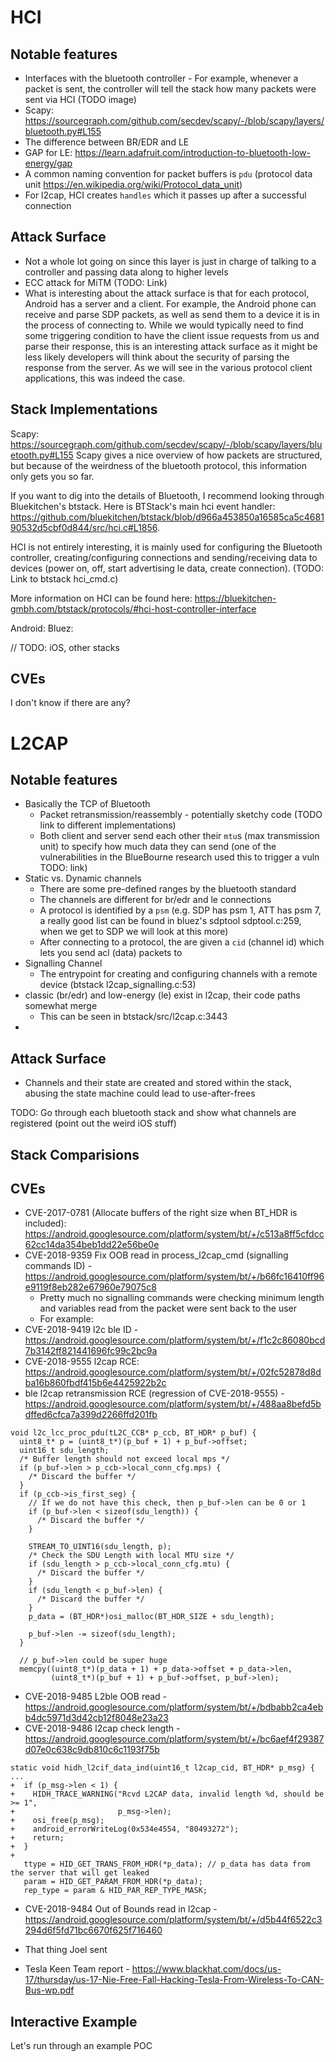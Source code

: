 # HCI

## Notable features
* Interfaces with the bluetooth controller - For example, whenever a packet is sent, the controller will tell the stack how many packets were sent via HCI (TODO image)
* Scapy: https://sourcegraph.com/github.com/secdev/scapy/-/blob/scapy/layers/bluetooth.py#L155
* The difference between BR/EDR and LE
* GAP for LE: https://learn.adafruit.com/introduction-to-bluetooth-low-energy/gap
* A common naming convention for packet buffers is `pdu` (protocol data unit https://en.wikipedia.org/wiki/Protocol_data_unit)
* For l2cap, HCI creates `handles` which it passes up after a successful connection

## Attack Surface
* Not a whole lot going on since this layer is just in charge of talking to a controller and passing data along to higher levels
* ECC attack for MiTM (TODO: Link)
* What is interesting about the attack surface is that for each protocol, Android has a server and a client. For example, the Android phone can receive and parse SDP packets, as well as send them to a device it is in the process of connecting to. While we would typically need to find some triggering condition to have the client issue requests from us and parse their response, this is an interesting attack surface as it might be less likely developers will think about the security of parsing the response from the server. As we will see in the various protocol client applications, this was indeed the case.

## Stack Implementations
Scapy: https://sourcegraph.com/github.com/secdev/scapy/-/blob/scapy/layers/bluetooth.py#L155
Scapy gives a nice overview of how packets are structured, but because of the weirdness of the bluetooth protocol, this information only gets you so far.

If you want to dig into the details of Bluetooth, I recommend looking through Bluekitchen's btstack. Here is BTStack's main hci event handler: https://github.com/bluekitchen/btstack/blob/d966a453850a16585ca5c468190532d5cbf0d844/src/hci.c#L1856. 

HCI is not entirely interesting, it is mainly used for configuring the Bluetooth controller, creating/configuring connections and sending/receiving data to devices (power on, off, start advertising le data, create connection). (TODO: Link to btstack hci_cmd.c)

More information on HCI can be found here: https://bluekitchen-gmbh.com/btstack/protocols/#hci-host-controller-interface

Android:
Bluez:

// TODO: iOS, other stacks

## CVEs
I don't know if there are any?

# L2CAP

## Notable features
* Basically the TCP of Bluetooth
    - Packet retransmission/reassembly - potentially sketchy code (TODO link to different implementations)
    - Both client and server send each other their `mtu`s (max transmission unit) to specify how much data they can send (one of the vulnerabilities in the BlueBourne research used this to trigger a vuln TODO: link)
* Static vs. Dynamic channels
    - There are some pre-defined ranges by the bluetooth standard 
    - The channels are different for br/edr and le connections
    - A protocol is identified by a `psm` (e.g. SDP has psm 1, ATT has psm 7, a really good list can be found in bluez's sdptool sdptool.c:259, when we get to SDP we will look at this more)
    - After connecting to a protocol, the are given a `cid` (channel id) which lets you send acl (data) packets to 
* Signalling Channel
    - The entrypoint for creating and configuring channels with a remote device (btstack l2cap_signalling.c:53)
* classic (br/edr) and low-energy (le) exist in l2cap, their code paths somewhat merge 
    - This can be seen in btstack/src/l2cap.c:3443
*

## Attack Surface
* Channels and their state are created and stored within the stack, abusing the state machine could lead to use-after-frees

TODO: Go through each bluetooth stack and show what channels are registered (point out the weird iOS stuff)

## Stack Comparisions

## CVEs
* CVE-2017-0781 (Allocate buffers of the right size when BT_HDR is included): https://android.googlesource.com/platform/system/bt/+/c513a8ff5cfdcc62cc14da354beb1dd22e56be0e
* CVE-2018-9359 Fix OOB read in process_l2cap_cmd (signalling commands ID) - https://android.googlesource.com/platform/system/bt/+/b66fc16410ff96e9119f8eb282e67960e79075c8
    * Pretty much no signalling commands were checking minimum length and variables read from the packet were sent back to the user
    * For example:
* CVE-2018-9419	l2c ble ID - https://android.googlesource.com/platform/system/bt/+/f1c2c86080bcd7b3142ff821441696fc99c2bc9a
* CVE-2018-9555	l2cap RCE: https://android.googlesource.com/platform/system/bt/+/02fc52878d8dba16b860fbdf415b6e4425922b2c
* ble l2cap retransmission RCE (regression of CVE-2018-9555) - https://android.googlesource.com/platform/system/bt/+/488aa8befd5bdffed6cfca7a399d2266ffd201fb
```
void l2c_lcc_proc_pdu(tL2C_CCB* p_ccb, BT_HDR* p_buf) {
  uint8_t* p = (uint8_t*)(p_buf + 1) + p_buf->offset;
  uint16_t sdu_length;
  /* Buffer length should not exceed local mps */
  if (p_buf->len > p_ccb->local_conn_cfg.mps) {
    /* Discard the buffer */
  }
  if (p_ccb->is_first_seg) {
    // If we do not have this check, then p_buf->len can be 0 or 1
    if (p_buf->len < sizeof(sdu_length)) {
      /* Discard the buffer */
    }

    STREAM_TO_UINT16(sdu_length, p);
    /* Check the SDU Length with local MTU size */
    if (sdu_length > p_ccb->local_conn_cfg.mtu) {
      /* Discard the buffer */
    }
    if (sdu_length < p_buf->len) {
      /* Discard the buffer */
    }
    p_data = (BT_HDR*)osi_malloc(BT_HDR_SIZE + sdu_length);

    p_buf->len -= sizeof(sdu_length);
  }

  // p_buf->len could be super huge
  memcpy((uint8_t*)(p_data + 1) + p_data->offset + p_data->len,
         (uint8_t*)(p_buf + 1) + p_buf->offset, p_buf->len);
```
* CVE-2018-9485	L2ble OOB read - https://android.googlesource.com/platform/system/bt/+/bdbabb2ca4ebb4dc5971d3d42cb12f8048e23a23
* CVE-2018-9486 l2cap check length - https://android.googlesource.com/platform/system/bt/+/bc6aef4f29387d07e0c638c9db810c6c1193f75b
```
static void hidh_l2cif_data_ind(uint16_t l2cap_cid, BT_HDR* p_msg) {
...
+  if (p_msg->len < 1) {
+    HIDH_TRACE_WARNING("Rcvd L2CAP data, invalid length %d, should be >= 1",
+                       p_msg->len);
+    osi_free(p_msg);
+    android_errorWriteLog(0x534e4554, "80493272");
+    return;
+  }
+
   ttype = HID_GET_TRANS_FROM_HDR(*p_data); // p_data has data from the server that will get leaked
   param = HID_GET_PARAM_FROM_HDR(*p_data);
   rep_type = param & HID_PAR_REP_TYPE_MASK;
```
* CVE-2018-9484 Out of Bounds read in l2cap - https://android.googlesource.com/platform/system/bt/+/d5b44f6522c3294d6f5fd71bc6670f625f716460

* That thing Joel sent
* Tesla Keen Team report - https://www.blackhat.com/docs/us-17/thursday/us-17-Nie-Free-Fall-Hacking-Tesla-From-Wireless-To-CAN-Bus-wp.pdf

## Interactive Example
Let's run through an example POC 
